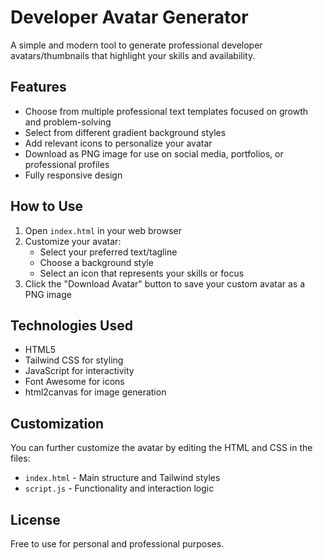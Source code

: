 # Developer Avatar Generator

A simple and modern tool to generate professional developer avatars/thumbnails that highlight your skills and availability.

## Features

- Choose from multiple professional text templates focused on growth and problem-solving
- Select from different gradient background styles
- Add relevant icons to personalize your avatar
- Download as PNG image for use on social media, portfolios, or professional profiles
- Fully responsive design

## How to Use

1. Open `index.html` in your web browser
2. Customize your avatar:
   - Select your preferred text/tagline
   - Choose a background style
   - Select an icon that represents your skills or focus
3. Click the "Download Avatar" button to save your custom avatar as a PNG image

## Technologies Used

- HTML5
- Tailwind CSS for styling
- JavaScript for interactivity
- Font Awesome for icons
- html2canvas for image generation

## Customization

You can further customize the avatar by editing the HTML and CSS in the files:

- `index.html` - Main structure and Tailwind styles
- `script.js` - Functionality and interaction logic

## License

Free to use for personal and professional purposes.
